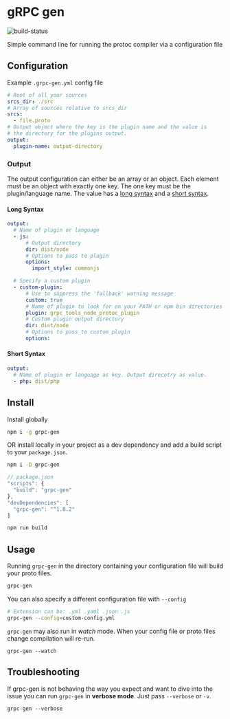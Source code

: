 # gRPC gen

![build-status](https://travis-ci.org/zaucy/grpc-gen.svg?branch=master)

Simple command line for running the protoc compiler via a configuration file

## Configuration

Example `.grpc-gen.yml` config file

```YAML
# Root of all your sources
srcs_dir: ./src
# Array of sources relative to srcs_dir
srcs:
  - file.proto
# Output object where the key is the plugin name and the value is
# the directory for the plugins output.
output:
  plugin-name: output-directory
```

### Output

The output configuration can either be an array or an object. Each element must be an object with exactly one key. The one key must be the plugin/language name. The value has a [long syntax](#long-syntax) and a [short syntax](#short-syntax).

#### Long Syntax

```YAML
output:
  # Name of plugin or language
  - js:
      # Output directory
      dir: dist/node
      # Options to pass to plugin
      options:
        import_style: commonjs

  # Specify a custom plugin
  - custom-plugin:
      # Use to suppress the 'fallback' warning message
      custom: true
      # Name of plugin to look for on your PATH or npm bin directories
      plugin: grpc_tools_node_protoc_plugin
      # Custom plugin output directory
      dir: dist/node
      # Options to pass to custom plugin
      options:
```

#### Short Syntax

```YAML
output:
  # Name of plugin or language as key. Output direcotry as value.
  - php: dist/php
```

## Install

Install globally

```bash
npm i -g grpc-gen
```

OR install locally in your project as a dev dependency and add a build script to your `package.json`.

```bash
npm i -D grpc-gen
```

```js
// package.json
"scripts": {
  "build": "grpc-gen"
},
"devDependencies": [
  "grpc-gen": "^1.0.2"
]
```

```bash
npm run build
```

## Usage

Running `grpc-gen` in the directory containing your configuration file will build your proto files.

```bash
grpc-gen
```

You can also specify a different configuration file with `--config`

```bash
# Extension can be: .yml .yaml .json .js
grpc-gen --config=custom-config.yml
```

`grpc-gen` may also run in *watch* mode. When your config file or proto files change compilation will re-run.

```
grpc-gen --watch
```

## Troubleshooting

If grpc-gen is not behaving the way you expect and want to dive into the issue you can run `grpc-gen` in **verbose mode**. Just pass `--verbose` or `-v`.

```shell
grpc-gen --verbose
```
